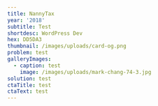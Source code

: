 ```yaml
---
title: NannyTax
year: '2018'
subtitle: Test
shortdesc: WordPress Dev
hex: DD5DA3
thumbnail: /images/uploads/card-og.png
problem: test
galleryImages:
  - caption: test
    image: /images/uploads/mark-chang-74-3.jpg
solution: test
ctaTitle: test
ctaText: test
---
```


